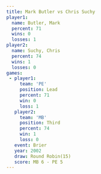 ```yaml
---
title: Mark Butler vs Chris Suchy
player1:            
  name: Butler, Mark
  percent: 71       
  wins: 0           
  losses: 1         
player2:            
  name: Suchy, Chris
  percent: 74       
  wins: 1           
  losses: 0         
games:
 - player1:        
     team: 'PE'    
     position: Lead
     percent: 71   
     win: 0        
     loss: 1       
   player2:         
     team: 'MB'     
     position: Third
     percent: 74    
     win: 1         
     loss: 0        
   event: Brier         
   year: 2002           
   draw: Round Robin(15)
   score: MB 6 - PE 5   
---
```

